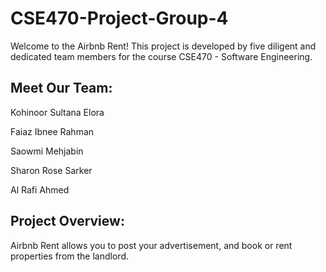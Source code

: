 # CSE470-Project-Group-4

Welcome to the Airbnb Rent! This project is developed by five diligent and dedicated team members for the course CSE470 - Software Engineering.

## Meet Our Team:

Kohinoor Sultana Elora

Faiaz Ibnee Rahman

Saowmi Mehjabin

Sharon Rose Sarker

Al Rafi Ahmed

## Project Overview:

Airbnb Rent allows you to post your advertisement, and book or rent properties from the landlord.
